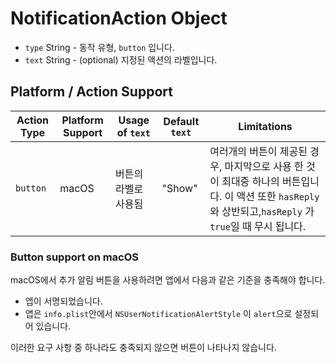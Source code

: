 # NotificationAction Object

* `type` String - 동작 유형, `button` 입니다.
* `text` String - (optional) 지정된 액션의 라벨입니다.

## Platform / Action Support

| Action Type | Platform Support | Usage of `text` | Default `text` | Limitations                                                                                           |
| ----------- | ---------------- | --------------- | -------------- | ----------------------------------------------------------------------------------------------------- |
| `button`    | macOS            | 버튼의 라벨로 사용됨     | "Show"         | 여러개의 버튼이 제공된 경우, 마지막으로 사용 한 것이 최대중 하나의 버튼입니다. 이 액션 또한 `hasReply`와 상반되고,`hasReply` 가 `true`일 때 무시 됩니다. |

### Button support on macOS

macOS에서 추가 알림 버튼을 사용하려면 앱에서 다음과 같은 기준을 충족해야 합니다.

* 앱이 서명되었습니다.
* 앱은 `info.plist`안에서 `NSUserNotificationAlertStyle` 이 `alert`으로 설정되어 있습니다.

이러한 요구 사항 중 하나라도 충족되지 않으면 버튼이 나타나지 않습니다.